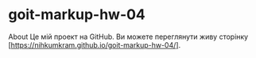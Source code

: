 # goit-markup-hw-04

About
Це мій проект на GitHub. Ви можете переглянути живу сторінку [https://nihkumkram.github.io/goit-markup-hw-04/].
